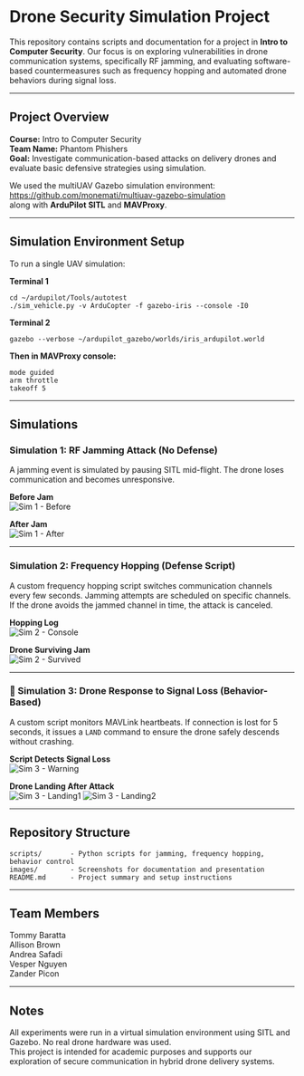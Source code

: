 # Drone Security Simulation Project

This repository contains scripts and documentation for a project in **Intro to Computer Security**. Our focus is on exploring vulnerabilities in drone communication systems, specifically RF jamming, and evaluating software-based countermeasures such as frequency hopping and automated drone behaviors during signal loss.

---

## Project Overview

**Course:** Intro to Computer Security  
**Team Name:** Phantom Phishers  
**Goal:** Investigate communication-based attacks on delivery drones and evaluate basic defensive strategies using simulation.

We used the multiUAV Gazebo simulation environment:  
https://github.com/monemati/multiuav-gazebo-simulation  
along with **ArduPilot SITL** and **MAVProxy**.

---

## Simulation Environment Setup

To run a single UAV simulation:

**Terminal 1**
```
cd ~/ardupilot/Tools/autotest
./sim_vehicle.py -v ArduCopter -f gazebo-iris --console -I0
```

**Terminal 2**
```
gazebo --verbose ~/ardupilot_gazebo/worlds/iris_ardupilot.world
```

**Then in MAVProxy console:**
```
mode guided
arm throttle
takeoff 5
```

---

## Simulations

### Simulation 1: RF Jamming Attack (No Defense)

A jamming event is simulated by pausing SITL mid-flight. The drone loses communication and becomes unresponsive.

**Before Jam**  
![Sim 1 - Before](images/sim1_before.png)

**After Jam**  
![Sim 1 - After](images/sim1_after.png)

---

### Simulation 2: Frequency Hopping (Defense Script)

A custom frequency hopping script switches communication channels every few seconds. Jamming attempts are scheduled on specific channels. If the drone avoids the jammed channel in time, the attack is canceled.

**Hopping Log**  
![Sim 2 - Console](images/sim2_log.png)

**Drone Surviving Jam**  
![Sim 2 - Survived](images/sim2_safe.png)

---

### 🧠 Simulation 3: Drone Response to Signal Loss (Behavior-Based)

A custom script monitors MAVLink heartbeats. If connection is lost for 5 seconds, it issues a `LAND` command to ensure the drone safely descends without crashing.

**Script Detects Signal Loss**  
![Sim 3 - Warning](images/sim3_warning.png)

**Drone Landing After Attack**  
![Sim 3 - Landing1](images/sim3_landing.png) ![Sim 3 - Landing2](images/sim3_landing2.png)

---

## Repository Structure

```
scripts/       - Python scripts for jamming, frequency hopping, behavior control  
images/        - Screenshots for documentation and presentation  
README.md      - Project summary and setup instructions
```

---

## Team Members

Tommy Baratta  
Allison Brown  
Andrea Safadi  
Vesper Nguyen  
Zander Picon  

---

## Notes

All experiments were run in a virtual simulation environment using SITL and Gazebo. No real drone hardware was used.  
This project is intended for academic purposes and supports our exploration of secure communication in hybrid drone delivery systems.

